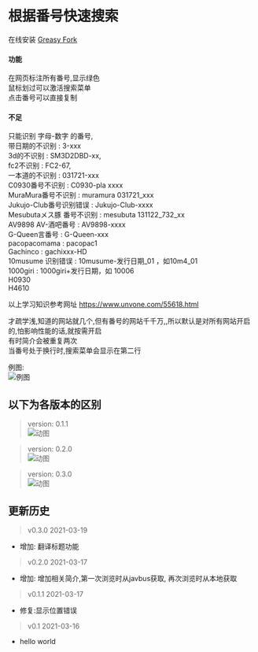 # 根据番号快速搜索
在线安装 [Greasy Fork](https://greasyfork.org/zh-CN/scripts/423350)

#### 功能
在网页标注所有番号,显示绿色  
鼠标划过可以激活搜索菜单  
点击番号可以直接复制  

#### 不足
只能识别 字母-数字 的番号,  
带日期的不识别 : 3-xxx  
3d的不识别 : SM3D2DBD-xx,  
fc2不识别 : FC2-67,  
一本道的不识别 : 031721-xxx  
C0930番号不识别 : C0930-pla xxxx  
MuraMura番号不识别 : muramura 031721_xxx  
Jukujo-Club番号识别错误 : Jukujo-Club-xxxx  
Mesubutaメス豚 番号不识别 : mesubuta 131122_732_xx  
AV9898 AV-酒吧番号 : AV9898-xxxx  
G-Queen言番号 : G-Queen-xxx  
pacopacomama : pacopac1  
Gachinco : gachixxx-HD  
10musume 识别错误 : 10musume-发行日期_01 ，如10m4_01  
1000giri : 1000giri+发行日期，如 10006  
H0930  
H4610  

以上学习知识参考网址 https://www.unvone.com/55618.html

才疏学浅,知道的网站就几个,但有番号的网站千千万,,所以默认是对所有网站开启的,怕影响性能的话,就按需开启  
有时简介会被重复两次  
当番号处于换行时,搜索菜单会显示在第二行 

例图:  
![例图](https://github.com/qxinGitHub/searchAV/blob/main/img/searchav.png)
  
## 以下为各版本的区别  
 > version: 0.1.1  
![动图](https://github.com/qxinGitHub/searchAV/blob/main/img/searchav0.1.1.gif)  

 > version: 0.2.0  
![动图](https://github.com/qxinGitHub/searchAV/blob/main/img/searchav0.2.0.gif)  

 > version: 0.3.0  
![动图](https://github.com/qxinGitHub/searchAV/blob/main/img/searchav0.3.0.gif)  
  
## 更新历史
 > v0.3.0 2021-03-19
  - 增加: 翻译标题功能
 > v0.2.0 2021-03-17
  - 增加: 增加相关简介,第一次浏览时从javbus获取, 再次浏览时从本地获取
 > v0.1.1 2021-03-17
  - 修复:显示位置错误
 > v0.1 2021-03-16
  - hello world 
